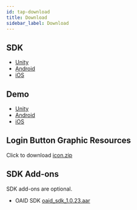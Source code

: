 ```yaml
---
id: tap-download
title: Download
sidebar_label: Download
---
```


## SDK  

- [Unity](https://github.com/TapTap/TapSDK-Unity/releases/tag/2.0.0)  
- [Android](https://github.com/TapTap/TapSDK-Android/releases/tag/v2.0.0)  
- [iOS](https://github.com/TapTap/TapSDK-iOS/releases/tag/v2.0.0)  


## Demo

- [Unity](https://github.com/TapTap/TapSDK-Unity-Demo)  
- [Android](https://github.com/xindong/TapSDK_Android)  
- [iOS](https://github.com/TapTap/TapSDK-iOS)  


## Login Button Graphic Resources
Click to download [icon.zip](/res/TapTapLoginButton.zip)

## SDK Add-ons

SDK add-ons are optional.
<!-- - 数美定制版 SDK [点击下载](/res/tap_wl_pri_release.aar)   -->
- OAID SDK [oaid_sdk_1.0.23.aar](/res/tap_oaid_sdk_1.0.23.aar)

<!-- #### 测试用例
TapSDK 测试用例[点击下载](/res/TapSDK测试用例.xlsx) -->
